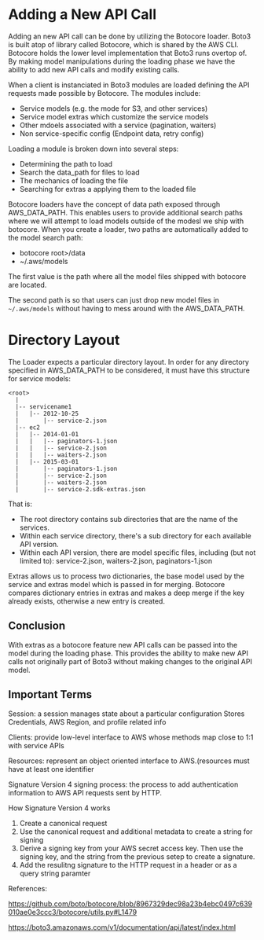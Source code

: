 # Adding a New API Call

Adding an new API call can be done by utilizing the Botocore loader. Boto3 is built atop of library called Botocore, which is shared by the AWS CLI. Botocore holds the lower level implementation that Boto3 runs overtop of. By making model manipulations during the loading phase we have the ability to add new API calls and modify existing calls. 

When a client is instanciated in Boto3 modules are loaded defining the API requests made possible by Botocore. The modules include:
* Service models (e.g. the mode for S3, and other services)
* Service model extras which customize the service models
* Other mdoels associated with a service (pagination, waiters)
* Non service-specific config (Endpoint data, retry config)

Loading a module is broken down into several steps:
* Determining the path to load
* Search the data_path for files to load
* The mechanics of loading the file
* Searching for extras a applying them to the loaded file

Botocore loaders have the concept of data path exposed through AWS_DATA_PATH. This enables users to provide additional search paths where we will attempt to load models outside of the modesl we ship with botocore. When you create a loader, two paths are automatically added to the model search path:
* botocore root>/data
* ~/.aws/models

The first value is the path where all the model files shipped with
botocore are located.

The second path is so that users can just drop new model files in
``~/.aws/models`` without having to mess around with the AWS_DATA_PATH.

Directory Layout
================

The Loader expects a particular directory layout.  In order for any
directory specified in AWS_DATA_PATH to be considered, it must have
this structure for service models:

    <root>
      |
      |-- servicename1
      |   |-- 2012-10-25
      |       |-- service-2.json
      |-- ec2
      |   |-- 2014-01-01
      |   |   |-- paginators-1.json
      |   |   |-- service-2.json
      |   |   |-- waiters-2.json
      |   |-- 2015-03-01
      |       |-- paginators-1.json
      |       |-- service-2.json
      |       |-- waiters-2.json
      |       |-- service-2.sdk-extras.json


That is:

* The root directory contains sub directories that are the name
    of the services.
* Within each service directory, there's a sub directory for each
    available API version.
* Within each API version, there are model specific files, including (but not limited to): service-2.json, waiters-2.json, paginators-1.json

Extras allows us to process two dictionaries, the base model used by the service and extras model which is passed in for merging. Botocore compares dictionary entries in extras and makes a deep merge if the key already exists, otherwise a new entry is created.

## Conclusion
With extras as a botocore feature new API calls can be passed into the model during the loading phase. This provides the ability to make new API calls not originally part of Boto3 without making changes to the original API model. 


## Important Terms
Session: a session manages state about a particular configuration
Stores Credentials, AWS Region, and profile related info

Clients: provide low-level interface to AWS whose methods map close to 1:1 with service APIs

Resources: represent an object oriented interface to AWS.(resources must have at least one identifier

Signature Version 4 signing process: the process to add authentication information to AWS API requests sent by HTTP. 

How Signature Version 4 works
1. Create a canonical request
2. Use the canonical request and additional metadata to create a string for signing
3. Derive a signing key from your AWS secret access key. Then use the signing key, and the string from the previous setep to create a signature.
4. Add the resulitng signature to the HTTP  request in a header or as a query string paramter

References:

https://github.com/boto/botocore/blob/8967329dec98a23b4ebc0497c639010ae0e3ccc3/botocore/utils.py#L1479

https://boto3.amazonaws.com/v1/documentation/api/latest/index.html

